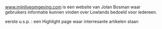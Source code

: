 www.mijnliveomgeving.com is een website van Jolan Bosman waar gebruikers informatie kunnen vinden over Lowlands bedoeld voor iedereen.


eerste u.s.p. : een Highlight page waar interresante artikelen staan
